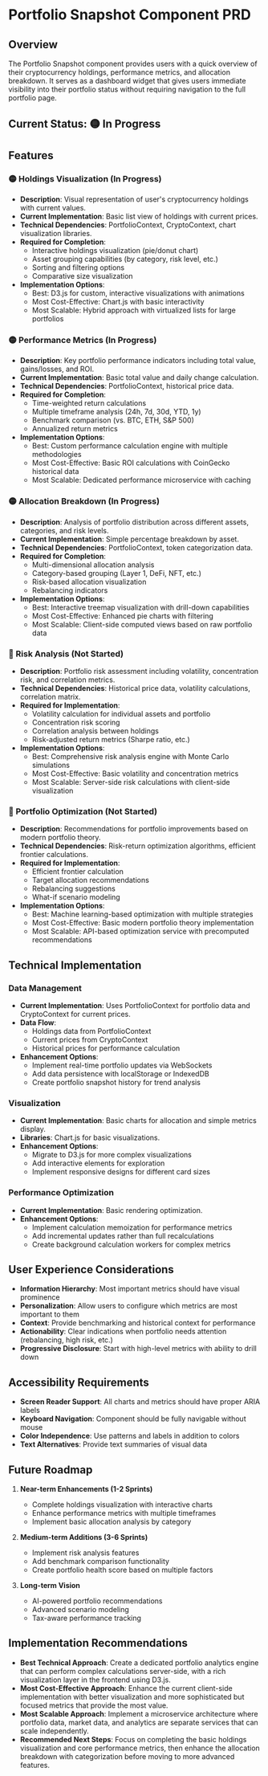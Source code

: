 # Portfolio Snapshot Component PRD

## Overview
The Portfolio Snapshot component provides users with a quick overview of their cryptocurrency holdings, performance metrics, and allocation breakdown. It serves as a dashboard widget that gives users immediate visibility into their portfolio status without requiring navigation to the full portfolio page.

## Current Status: 🟡 In Progress

## Features

### 🟡 Holdings Visualization (In Progress)
- **Description**: Visual representation of user's cryptocurrency holdings with current values.
- **Current Implementation**: Basic list view of holdings with current prices.
- **Technical Dependencies**: PortfolioContext, CryptoContext, chart visualization libraries.
- **Required for Completion**:
  - Interactive holdings visualization (pie/donut chart)
  - Asset grouping capabilities (by category, risk level, etc.)
  - Sorting and filtering options
  - Comparative size visualization
- **Implementation Options**:
  - Best: D3.js for custom, interactive visualizations with animations
  - Most Cost-Effective: Chart.js with basic interactivity
  - Most Scalable: Hybrid approach with virtualized lists for large portfolios

### 🟡 Performance Metrics (In Progress)
- **Description**: Key portfolio performance indicators including total value, gains/losses, and ROI.
- **Current Implementation**: Basic total value and daily change calculation.
- **Technical Dependencies**: PortfolioContext, historical price data.
- **Required for Completion**:
  - Time-weighted return calculations
  - Multiple timeframe analysis (24h, 7d, 30d, YTD, 1y)
  - Benchmark comparison (vs. BTC, ETH, S&P 500)
  - Annualized return metrics
- **Implementation Options**:
  - Best: Custom performance calculation engine with multiple methodologies
  - Most Cost-Effective: Basic ROI calculations with CoinGecko historical data
  - Most Scalable: Dedicated performance microservice with caching

### 🟡 Allocation Breakdown (In Progress)
- **Description**: Analysis of portfolio distribution across different assets, categories, and risk levels.
- **Current Implementation**: Simple percentage breakdown by asset.
- **Technical Dependencies**: PortfolioContext, token categorization data.
- **Required for Completion**:
  - Multi-dimensional allocation analysis
  - Category-based grouping (Layer 1, DeFi, NFT, etc.)
  - Risk-based allocation visualization
  - Rebalancing indicators
- **Implementation Options**:
  - Best: Interactive treemap visualization with drill-down capabilities
  - Most Cost-Effective: Enhanced pie charts with filtering
  - Most Scalable: Client-side computed views based on raw portfolio data

### 🔴 Risk Analysis (Not Started)
- **Description**: Portfolio risk assessment including volatility, concentration risk, and correlation metrics.
- **Technical Dependencies**: Historical price data, volatility calculations, correlation matrix.
- **Required for Implementation**:
  - Volatility calculation for individual assets and portfolio
  - Concentration risk scoring
  - Correlation analysis between holdings
  - Risk-adjusted return metrics (Sharpe ratio, etc.)
- **Implementation Options**:
  - Best: Comprehensive risk analysis engine with Monte Carlo simulations
  - Most Cost-Effective: Basic volatility and concentration metrics
  - Most Scalable: Server-side risk calculations with client-side visualization

### 🔴 Portfolio Optimization (Not Started)
- **Description**: Recommendations for portfolio improvements based on modern portfolio theory.
- **Technical Dependencies**: Risk-return optimization algorithms, efficient frontier calculations.
- **Required for Implementation**:
  - Efficient frontier calculation
  - Target allocation recommendations
  - Rebalancing suggestions
  - What-if scenario modeling
- **Implementation Options**:
  - Best: Machine learning-based optimization with multiple strategies
  - Most Cost-Effective: Basic modern portfolio theory implementation
  - Most Scalable: API-based optimization service with precomputed recommendations

## Technical Implementation

### Data Management
- **Current Implementation**: Uses PortfolioContext for portfolio data and CryptoContext for current prices.
- **Data Flow**: 
  - Holdings data from PortfolioContext
  - Current prices from CryptoContext
  - Historical prices for performance calculation
- **Enhancement Options**:
  - Implement real-time portfolio updates via WebSockets
  - Add data persistence with localStorage or IndexedDB
  - Create portfolio snapshot history for trend analysis

### Visualization
- **Current Implementation**: Basic charts for allocation and simple metrics display.
- **Libraries**: Chart.js for basic visualizations.
- **Enhancement Options**:
  - Migrate to D3.js for more complex visualizations
  - Add interactive elements for exploration
  - Implement responsive designs for different card sizes

### Performance Optimization
- **Current Implementation**: Basic rendering optimization.
- **Enhancement Options**:
  - Implement calculation memoization for performance metrics
  - Add incremental updates rather than full recalculations
  - Create background calculation workers for complex metrics

## User Experience Considerations

- **Information Hierarchy**: Most important metrics should have visual prominence
- **Personalization**: Allow users to configure which metrics are most important to them
- **Context**: Provide benchmarking and historical context for performance
- **Actionability**: Clear indications when portfolio needs attention (rebalancing, high risk, etc.)
- **Progressive Disclosure**: Start with high-level metrics with ability to drill down

## Accessibility Requirements

- **Screen Reader Support**: All charts and metrics should have proper ARIA labels
- **Keyboard Navigation**: Component should be fully navigable without mouse
- **Color Independence**: Use patterns and labels in addition to colors
- **Text Alternatives**: Provide text summaries of visual data

## Future Roadmap

1. **Near-term Enhancements (1-2 Sprints)**
   - Complete holdings visualization with interactive charts
   - Enhance performance metrics with multiple timeframes
   - Implement basic allocation analysis by category

2. **Medium-term Additions (3-6 Sprints)**
   - Implement risk analysis features
   - Add benchmark comparison functionality
   - Create portfolio health score based on multiple factors

3. **Long-term Vision**
   - AI-powered portfolio recommendations
   - Advanced scenario modeling
   - Tax-aware performance tracking

## Implementation Recommendations

- **Best Technical Approach**: Create a dedicated portfolio analytics engine that can perform complex calculations server-side, with a rich visualization layer in the frontend using D3.js.
- **Most Cost-Effective Approach**: Enhance the current client-side implementation with better visualization and more sophisticated but focused metrics that provide the most value.
- **Most Scalable Approach**: Implement a microservice architecture where portfolio data, market data, and analytics are separate services that can scale independently.
- **Recommended Next Steps**: Focus on completing the basic holdings visualization and core performance metrics, then enhance the allocation breakdown with categorization before moving to more advanced features. 